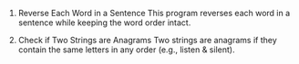1. Reverse Each Word in a Sentence
This program reverses each word in a sentence while keeping the word order intact.

2. Check if Two Strings are Anagrams
Two strings are anagrams if they contain the same letters in any order (e.g., listen & silent).